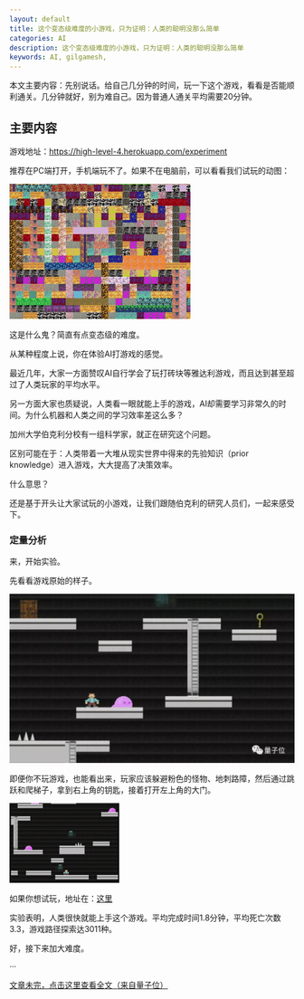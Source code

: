 ```yaml
---
layout: default
title: 这个变态级难度的小游戏，只为证明：人类的聪明没那么简单
categories: AI
description: 这个变态级难度的小游戏，只为证明：人类的聪明没那么简单
keywords: AI, gilgamesh,
---
```


本文主要内容：先别说话。给自己几分钟的时间，玩一下这个游戏，看看是否能顺利通关。几分钟就好，别为难自己。因为普通人通关平均需要20分钟。

<!-- more -->




## 主要内容

游戏地址：https://high-level-4.herokuapp.com/experiment

推荐在PC端打开，手机端玩不了。如果不在电脑前，可以看看我们试玩的动图：

![images](/images/AI/2018-3-11-game.gif)

这是什么鬼？简直有点变态级的难度。

从某种程度上说，你在体验AI打游戏的感觉。

最近几年，大家一方面赞叹AI自行学会了玩打砖块等雅达利游戏，而且达到甚至超过了人类玩家的平均水平。

另一方面大家也质疑说，人类看一眼就能上手的游戏，AI却需要学习非常久的时间。为什么机器和人类之间的学习效率差这么多？

加州大学伯克利分校有一组科学家，就正在研究这个问题。

区别可能在于：人类带着一大堆从现实世界中得来的先验知识（prior knowledge）进入游戏，大大提高了决策效率。

什么意思？

还是基于开头让大家试玩的小游戏，让我们跟随伯克利的研究人员们，一起来感受下。

### 定量分析

来，开始实验。

先看看游戏原始的样子。

![images](/images/AI/2018-3-11-game-1.jpg)

即便你不玩游戏，也能看出来，玩家应该躲避粉色的怪物、地刺路障，然后通过跳跃和爬梯子，拿到右上角的钥匙，接着打开左上角的大门。

![images](/images/AI/2018-3-11-game-2.gif)

如果你想试玩，地址在：[这里](https://dry-anchorage-61733.herokuapp.com/experiment)

实验表明，人类很快就能上手这个游戏。平均完成时间1.8分钟，平均死亡次数3.3，游戏路径探索达3011种。

好，接下来加大难度。

···

[文章未完，点击这里查看全文（来自量子位）](http://mp.weixin.qq.com/s/OXUc3dNqBbKXCjVE9jIxhw)